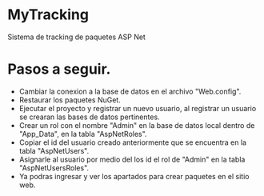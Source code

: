 # MyTracking
Sistema de tracking de paquetes ASP Net

# Pasos a seguir.
- Cambiar la conexion a la base de datos en el archivo "Web.config".
- Restaurar los paquetes NuGet.
- Ejecutar el proyecto y registrar un nuevo usuario, al registrar un usuario se crearan las bases de datos pertinentes.
- Crear un rol con el nombre "Admin" en la base de datos local dentro de "App_Data", en la tabla "AspNetRoles".
- Copiar el id del usuario creado anteriormente que se encuentra en la tabla "AspNetUsers".
- Asignarle al usuario por medio del los id el rol de "Admin" en la tabla "AspNetUsersRoles".
- Ya podras ingresar y ver los apartados para crear paquetes en el sitio web.